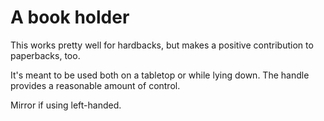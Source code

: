 # A book holder

This works pretty well for hardbacks, but makes a positive contribution to paperbacks, too.

It's meant to be used both on a tabletop or while lying down. The handle provides a reasonable amount of control.


Mirror if using left-handed.
